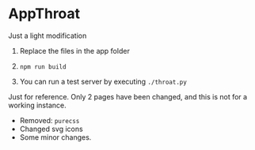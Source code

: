# AppThroat
Just a light modification


1. Replace the files in the app folder

2. `npm run build`

3. You can run a test server by executing `./throat.py`

Just for reference. Only 2 pages have been changed, and this is not for a working instance.

* Removed: `purecss`
* Changed svg icons
* Some minor changes.
